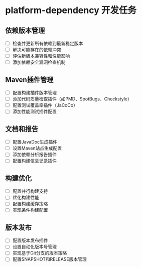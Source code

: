 # platform-dependency 开发任务

## 依赖版本管理
- [ ] 检查并更新所有依赖到最新稳定版本
- [ ] 解决可能存在的依赖冲突
- [ ] 评估新版本兼容性和性能影响
- [ ] 添加依赖安全漏洞检查机制

## Maven插件管理
- [ ] 配置构建插件版本管理
- [ ] 添加代码质量检查插件（如PMD、SpotBugs、Checkstyle）
- [ ] 配置测试覆盖率插件（JaCoCo）
- [ ] 添加性能测试插件配置

## 文档和报告
- [ ] 配置JavaDoc生成插件
- [ ] 设置Maven站点生成配置
- [ ] 添加依赖分析报告插件
- [ ] 配置构建信息记录插件

## 构建优化
- [ ] 配置并行构建支持
- [ ] 优化构建性能
- [ ] 配置构建缓存策略
- [ ] 实现条件构建配置

## 版本发布
- [ ] 配置版本发布插件
- [ ] 设置自动化版本号管理
- [ ] 实现基于Git分支的版本策略
- [ ] 配置SNAPSHOT和RELEASE版本管理
